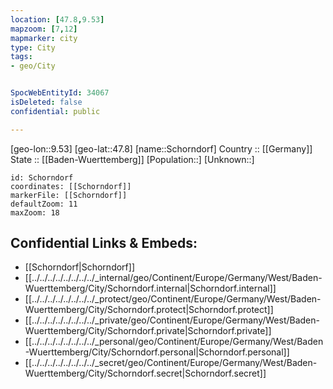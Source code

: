 ```yaml
---
location: [47.8,9.53] 
mapzoom: [7,12] 
mapmarker: city 
type: City
tags:
- geo/City


SpocWebEntityId: 34067
isDeleted: false
confidential: public

---
```

[geo-lon::9.53] 
[geo-lat::47.8] 
[name::Schorndorf] 
Country :: [[Germany]]  
State :: [[Baden-Wuerttemberg]] 
[Population::] 
[Unknown::] 


```leaflet
id: Schorndorf
coordinates: [[Schorndorf]] 
markerFile: [[Schorndorf]] 
defaultZoom: 11 
maxZoom: 18
```


## Confidential Links & Embeds: 
- [[Schorndorf|Schorndorf]]  
- [[../../../../../../../../_internal/geo/Continent/Europe/Germany/West/Baden-Wuerttemberg/City/Schorndorf.internal|Schorndorf.internal]] 
- [[../../../../../../../../_protect/geo/Continent/Europe/Germany/West/Baden-Wuerttemberg/City/Schorndorf.protect|Schorndorf.protect]] 
- [[../../../../../../../../_private/geo/Continent/Europe/Germany/West/Baden-Wuerttemberg/City/Schorndorf.private|Schorndorf.private]] 
- [[../../../../../../../../_personal/geo/Continent/Europe/Germany/West/Baden-Wuerttemberg/City/Schorndorf.personal|Schorndorf.personal]] 
- [[../../../../../../../../_secret/geo/Continent/Europe/Germany/West/Baden-Wuerttemberg/City/Schorndorf.secret|Schorndorf.secret]] 
